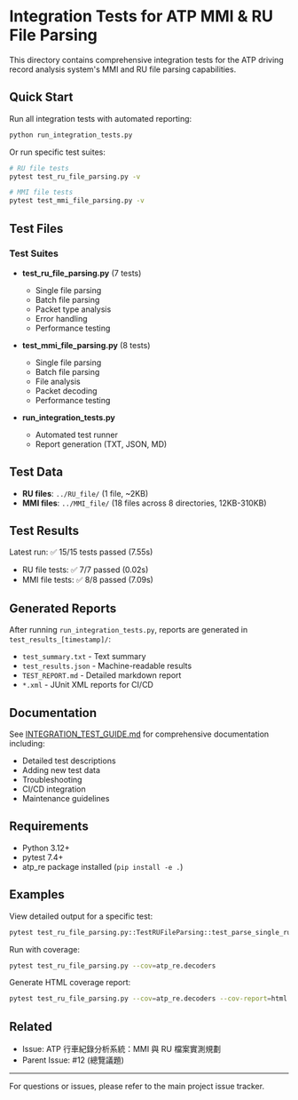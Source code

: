 # Integration Tests for ATP MMI & RU File Parsing

This directory contains comprehensive integration tests for the ATP driving record analysis system's MMI and RU file parsing capabilities.

## Quick Start

Run all integration tests with automated reporting:

```bash
python run_integration_tests.py
```

Or run specific test suites:

```bash
# RU file tests
pytest test_ru_file_parsing.py -v

# MMI file tests  
pytest test_mmi_file_parsing.py -v
```

## Test Files

### Test Suites

- **test_ru_file_parsing.py** (7 tests)
  - Single file parsing
  - Batch file parsing
  - Packet type analysis
  - Error handling
  - Performance testing

- **test_mmi_file_parsing.py** (8 tests)
  - Single file parsing
  - Batch file parsing
  - File analysis
  - Packet decoding
  - Performance testing

- **run_integration_tests.py**
  - Automated test runner
  - Report generation (TXT, JSON, MD)

## Test Data

- **RU files**: `../RU_file/` (1 file, ~2KB)
- **MMI files**: `../MMI_file/` (18 files across 8 directories, 12KB-310KB)

## Test Results

Latest run: ✅ 15/15 tests passed (7.55s)

- RU file tests: ✅ 7/7 passed (0.02s)
- MMI file tests: ✅ 8/8 passed (7.09s)

## Generated Reports

After running `run_integration_tests.py`, reports are generated in `test_results_[timestamp]/`:

- `test_summary.txt` - Text summary
- `test_results.json` - Machine-readable results
- `TEST_REPORT.md` - Detailed markdown report
- `*.xml` - JUnit XML reports for CI/CD

## Documentation

See [INTEGRATION_TEST_GUIDE.md](INTEGRATION_TEST_GUIDE.md) for comprehensive documentation including:

- Detailed test descriptions
- Adding new test data
- Troubleshooting
- CI/CD integration
- Maintenance guidelines

## Requirements

- Python 3.12+
- pytest 7.4+
- atp_re package installed (`pip install -e .`)

## Examples

View detailed output for a specific test:

```bash
pytest test_ru_file_parsing.py::TestRUFileParsing::test_parse_single_ru_file -v -s
```

Run with coverage:

```bash
pytest test_ru_file_parsing.py --cov=atp_re.decoders
```

Generate HTML coverage report:

```bash
pytest test_ru_file_parsing.py --cov=atp_re.decoders --cov-report=html
```

## Related

- Issue: ATP 行車紀錄分析系統：MMI 與 RU 檔案實測規劃
- Parent Issue: #12 (總覽議題)

---

For questions or issues, please refer to the main project issue tracker.
